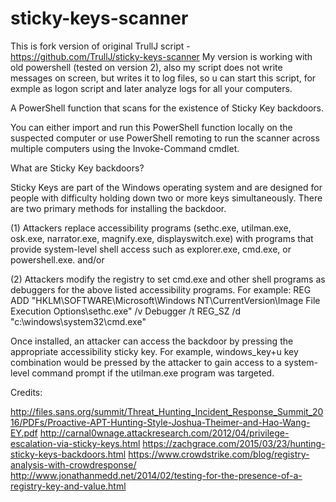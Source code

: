 # sticky-keys-scanner
This is fork version of original TrullJ script - https://github.com/TrullJ/sticky-keys-scanner
My version is working with old powershell (tested on version 2), also my script does not write messages on screen, but writes it to log files, so u can start this script, for exmple as logon script and later analyze logs for all your computers.

A PowerShell function that scans for the existence of Sticky Key backdoors.

You can either import and run this PowerShell function locally on the suspected computer
or use PowerShell remoting to run the scanner across multiple computers using the Invoke-Command
cmdlet.

What are Sticky Key backdoors?

Sticky Keys are part of the Windows operating system and are designed for people with difficulty
holding down two or more keys simultaneously.  There are two primary methods for installing the backdoor.

(1) Attackers replace accessibility programs (sethc.exe, utilman.exe, osk.exe, narrator.exe, magnify.exe, 
displayswitch.exe) with programs that provide system-level shell access such as explorer.exe, cmd.exe, 
or powershell.exe. and/or

(2) Attackers modify the registry to set cmd.exe and other shell programs as debuggers for the above listed
accessibility programs.  For example:  REG ADD "HKLM\SOFTWARE\Microsoft\Windows NT\CurrentVersion\Image File
Execution Options\sethc.exe" /v Debugger /t REG_SZ /d "c:\windows\system32\cmd.exe"

Once installed, an attacker can access the backdoor by pressing the appropriate accessibility sticky key.
For example, windows_key+u key combination would be pressed by the attacker to gain access to a system-level command 
prompt if the utilman.exe program was targeted.

Credits:

http://files.sans.org/summit/Threat_Hunting_Incident_Response_Summit_2016/PDFs/Proactive-APT-Hunting-Style-Joshua-Theimer-and-Hao-Wang-EY.pdf
http://carnal0wnage.attackresearch.com/2012/04/privilege-escalation-via-sticky-keys.html
https://zachgrace.com/2015/03/23/hunting-sticky-keys-backdoors.html
https://www.crowdstrike.com/blog/registry-analysis-with-crowdresponse/
http://www.jonathanmedd.net/2014/02/testing-for-the-presence-of-a-registry-key-and-value.html
